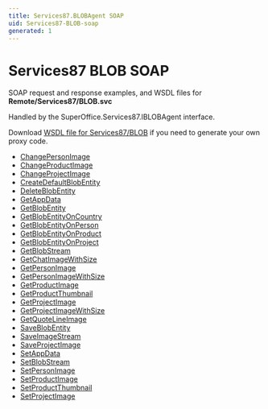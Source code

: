 ```yaml
---
title: Services87.BLOBAgent SOAP
uid: Services87-BLOB-soap
generated: 1
---
```


# Services87 BLOB SOAP

SOAP request and response examples, and WSDL files for **Remote/Services87/BLOB.svc**

Handled by the <see cref="T:SuperOffice.Services87.IBLOBAgent">SuperOffice.Services87.IBLOBAgent</see> interface.

Download [WSDL file for Services87/BLOB](../Services87-BLOB.md) if you need to generate your own proxy code.

* [ChangePersonImage](ChangePersonImage.md)
* [ChangeProductImage](ChangeProductImage.md)
* [ChangeProjectImage](ChangeProjectImage.md)
* [CreateDefaultBlobEntity](CreateDefaultBlobEntity.md)
* [DeleteBlobEntity](DeleteBlobEntity.md)
* [GetAppData](GetAppData.md)
* [GetBlobEntity](GetBlobEntity.md)
* [GetBlobEntityOnCountry](GetBlobEntityOnCountry.md)
* [GetBlobEntityOnPerson](GetBlobEntityOnPerson.md)
* [GetBlobEntityOnProduct](GetBlobEntityOnProduct.md)
* [GetBlobEntityOnProject](GetBlobEntityOnProject.md)
* [GetBlobStream](GetBlobStream.md)
* [GetChatImageWithSize](GetChatImageWithSize.md)
* [GetPersonImage](GetPersonImage.md)
* [GetPersonImageWithSize](GetPersonImageWithSize.md)
* [GetProductImage](GetProductImage.md)
* [GetProductThumbnail](GetProductThumbnail.md)
* [GetProjectImage](GetProjectImage.md)
* [GetProjectImageWithSize](GetProjectImageWithSize.md)
* [GetQuoteLineImage](GetQuoteLineImage.md)
* [SaveBlobEntity](SaveBlobEntity.md)
* [SaveImageStream](SaveImageStream.md)
* [SaveProjectImage](SaveProjectImage.md)
* [SetAppData](SetAppData.md)
* [SetBlobStream](SetBlobStream.md)
* [SetPersonImage](SetPersonImage.md)
* [SetProductImage](SetProductImage.md)
* [SetProductThumbnail](SetProductThumbnail.md)
* [SetProjectImage](SetProjectImage.md)
